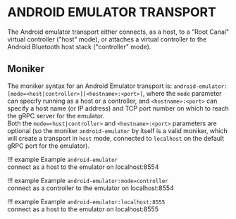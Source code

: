 ANDROID EMULATOR TRANSPORT
==========================

The Android emulator transport either connects, as a host, to a "Root Canal" virtual controller
("host" mode), or attaches a virtual controller to the Android Bluetooth host stack ("controller" mode).

## Moniker
The moniker syntax for an Android Emulator transport is: `android-emulator:[mode=<host|controller>][<hostname>:<port>]`, where
the `mode` parameter can specify running as a host or a controller, and `<hostname>:<port>` can specify a host name (or IP address) and TCP port number on which to reach the gRPC server for the emulator.  
Both the `mode=<host|controller>` and `<hostname>:<port>` parameters are optional (so the moniker `android-emulator` by itself is a valid moniker, which will create a transport in `host` mode, connected to `localhost` on the default gRPC port for the emulator).

!!! example Example
    `android-emulator`  
    connect as a host to the emulator on localhost:8554

!!! example Example
    `android-emulator:mode=controller`  
    connect as a controller to the emulator on localhost:8554

!!! example Example
    `android-emulator:localhost:8555`  
    connect as a host to the emulator on localhost:8555
